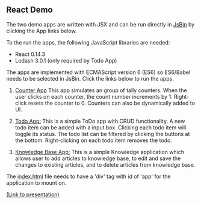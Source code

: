## React Demo

The two demo apps are written with JSX and can be run directly in [JsBin](http://jsbin.com) by clicking the App links below.

To the run the apps, the following JavaScript libraries are needed:

- React 0.14.3
- Lodash 3.0.1 (only required by Todo App)

The apps are implemented with ECMAScript version 6 (ES6) so ES6/Babel needs to be selected in JsBin. Click the links below to run the apps.

1. <a target="_blank" href="http://jsbin.com/pajici/edit?html,js,output">Counter App</a> This app simulates an group of tally counters. When the user clicks on each counter, the count number increments by 1. Right-click resets the counter to 0. Counters can also be dynamically added to UI.

2. <a target="_blank" href="http://jsbin.com/lodoru/edit?html,js,output">Todo App:</a> This is a simple ToDo app with CRUD functionality. A new todo item can be added with a input box. Clicking each todo item will toggle its status. The todo list can be filtered by clicking the buttons at the bottom. Right-clicking on each todo item removes the todo.

2. <a target="_blank" href="http://jsbin.com/yakifalage/edit?html,js,output">Knowledge Base App:</a> This is a simple Knowledge application which allows user to add articles to knowledge base, to edit and save the changes to existing articles, and to delete articles from knowledge base.

The [index.html](index.html) file needs to have a 'div' tag with id of 'app' for the application to mount on.

<a href="https://htmlpreview.github.io/?https://github.com/henryxiang/react-demo/blob/master/presentation.html" target="_blank">(Link to presentation)</a>
